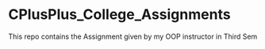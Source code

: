 # CPlusPlus_College_Assignments
This repo contains the Assignment given by my OOP instructor in Third Sem

